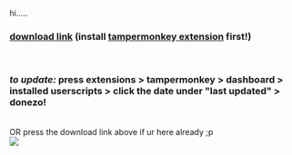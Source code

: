 hi..... <br>
<h3><a href = "https://github.com/kattohatto/trivia-time-guys-woohoo/raw/refs/heads/main/Auto.Trivia.kat.steals.ur.data.edition.user.js">download link</a> (install <a href = "https://www.tampermonkey.net/">tampermonkey extension</a> first!)</h3><br>
<h3><em>to update:</em> press extensions > tampermonkey > dashboard > installed userscripts > click the date under "last updated" > donezo! </h3><br>
OR press the download link above if ur here already ;p <br>
<img src = "https://64.media.tumblr.com/187e0786a9e5a58c68258aca8a9978db/8eb466d6ddc8fd1e-a4/s540x810/17ccaef42b03450501c81a9d7ac8b6cf14438910.gif">
